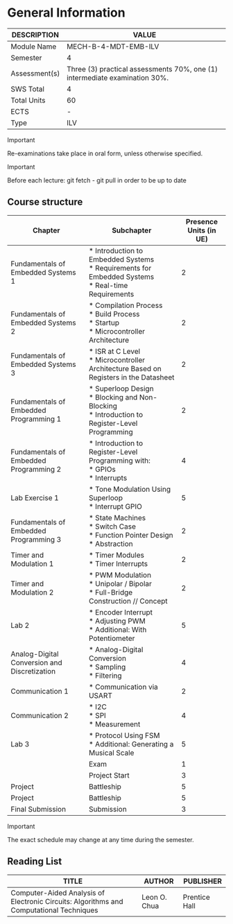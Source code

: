 


# General Information

| DESCRIPTION   | VALUE                                                                      |
|---------------|----------------------------------------------------------------------------|
| Module Name   | MECH-B-4-MDT-EMB-ILV                                                       |
| Semester      | 4                                                                          |
| Assessment(s) | Three (3) practical assessments 70%, one (1) intermediate examination 30%. |
| SWS Total     | 4                                                                          |
| Total Units   | 60                                                                         |
| ECTS          | -                                                                          |
| Type          | ILV                                                                        |

> [!IMPORTANT]
> Re-examinations take place in oral form, unless otherwise specified.

> [!IMPORTANT]
> Before each lecture: git fetch - git pull in order to be up to date


## Course structure

| Chapter                                      | Subchapter                                                                                            | Presence Units (in UE) |
|----------------------------------------------|-------------------------------------------------------------------------------------------------------|------------------------|
| Fundamentals of Embedded Systems 1           | * Introduction to Embedded Systems<br>* Requirements for Embedded Systems<br>* Real-time Requirements | 2                      |
| Fundamentals of Embedded Systems 2           | * Compilation Process<br>* Build Process<br>* Startup<br>* Microcontroller Architecture               | 2                      |
| Fundamentals of Embedded Systems 3           | * ISR at C Level<br>* Microcontroller Architecture Based on Registers in the Datasheet            | 2                      |
| Fundamentals of Embedded Programming 1       | * Superloop Design<br>* Blocking and Non-Blocking<br>* Introduction to Register-Level Programming     | 2                      |
| Fundamentals of Embedded Programming 2       | * Introduction to Register-Level Programming with:<br>* GPIOs<br>* Interrupts                         | 4                      |
| Lab Exercise 1                               | * Tone Modulation Using Superloop<br>* Interrupt GPIO                                                 | 5                      |
| Fundamentals of Embedded Programming 3       | * State Machines<br>* Switch Case<br>* Function Pointer Design<br>* Abstraction                       | 2                      |
| Timer and Modulation 1                       | * Timer Modules<br>* Timer Interrupts                                                                 | 2                      |
| Timer and Modulation 2                       | * PWM Modulation<br>* Unipolar / Bipolar<br>* Full-Bridge Construction // Concept                     | 2                      |
| Lab 2                                        | * Encoder Interrupt<br>* Adjusting PWM<br>* Additional: With Potentiometer                            | 5                      |
| Analog-Digital Conversion and Discretization | * Analog-Digital Conversion<br>* Sampling<br>* Filtering                                              | 4                      |
| Communication 1                              | * Communication via USART                                                                             | 2                      |
| Communication 2                              | * I2C<br>* SPI<br>* Measurement                                                                       | 4                      |
| Lab 3                                        | * Protocol Using FSM<br>* Additional: Generating a Musical Scale                                      | 5                      |
|                                              | Exam                                                                                                  | 1                      |
|                                              | Project Start                                                                                         | 3                      |
| Project                                      | Battleship                                                                                            | 5                      |
| Project                                      | Battleship                                                                                            | 5                      |
| Final Submission                             | Submission                                                                                            | 3                      |


> [!IMPORTANT]
> The exact schedule may change at any time during the semester.

## Reading List
| TITLE                                                                                   | AUTHOR       | PUBLISHER     |
|-----------------------------------------------------------------------------------------|--------------|---------------|
| Computer-Aided Analysis of Electronic Circuits: Algorithms and Computational Techniques | Leon O. Chua | Prentice Hall |
